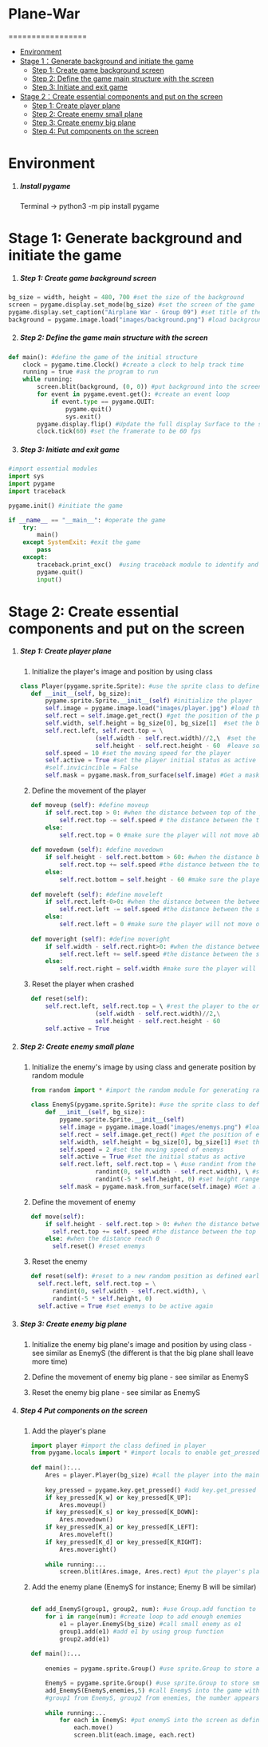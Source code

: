 # Plane-War
=================

   * [Environment](#environment)<br>
   * [Stage 1：Generate background and initiate the game](#Stage-1-Generate-background-and-initiate-the-game)<br>
     * [Step 1: Create game background screen](#Step-1-create-game-background-screen)<br>
     * [Step 2: Define the game main structure with the screen](#Step-2-Define-the-game-main-structure-with-the-screen)<br>
     * [Step 3: Initiate and exit game](#Step-3-initiate-and-exit-game)<br>
   * [Stage 2：Create essential components and put on the screen](#Stage-2-Create-essential-components-and-put-on-the-screen)<br>
     * [Step 1: Create player plane](#Step-1-create-player-plane)<br>
     * [Step 2: Create enemy small plane](#Step-2-create-enemy-small-plane)<br>
     * [Step 3: Create enemy big plane](#Step-3-create-enemy-big-plane)<br>
     * [Step 4: Put components on the screen](#Step-4-put-components-on-the-screen)<br>



# Environment

1. ##### Install pygame
    Terminal -> python3 -m pip install pygame

# Stage 1: Generate background and initiate the game

1. ##### Step 1: Create game background screen

```python
bg_size = width, height = 480, 700 #set the size of the background
screen = pygame.display.set_mode(bg_size) #set the screen of the game
pygame.display.set_caption("Airplane War - Group 09") #set title of the game screen
background = pygame.image.load("images/background.png") #load background picture
```

2. ##### Step 2: Define the game main structure with the screen

```python
def main(): #define the game of the initial structure
    clock = pygame.time.Clock() #create a clock to help track time
    running = true #ask the program to run
    while running:
        screen.blit(background, (0, 0)) #put background into the screen at the origin (0,0)-top left position
        for event in pygame.event.get(): #create an event loop
            if event.type == pygame.QUIT:
                pygame.quit()
                sys.exit()
        pygame.display.flip() #Update the full display Surface to the screen
        clock.tick(60) #set the framerate to be 60 fps
```

3. ##### Step 3: Initiate and exit game 

```python
#import essential modules
import sys
import pygame
import traceback

pygame.init() #initiate the game

if __name__ == "__main__": #operate the game
    try:
        main()
    except SystemExit: #exit the game
        pass
    except:
        traceback.print_exc()  #using traceback module to identify and record errors if any
        pygame.quit()
        input()
```

# Stage 2: Create essential components and put on the screen

1. ##### Step 1: Create player plane

   1) Initialize the player's image and position by using class 

   ```python
   class Player(pygame.sprite.Sprite): #use the sprite class to define the 'player' class
      def __init__(self, bg_size): 
          pygame.sprite.Sprite.__init__(self) #initialize the player
          self.image = pygame.image.load("images/player.jpg") #load the image as the player's image
          self.rect = self.image.get_rect() #get the position of the player
          self.width, self.height = bg_size[0], bg_size[1]  #set the boundry with the background sizee
          self.rect.left, self.rect.top = \
                        (self.width - self.rect.width)//2,\  #set the initial position of the player in the middle
                        self.height - self.rect.height - 60  #leave some space in the bottom
          self.speed = 10 #set the moving speed for the player
          self.active = True #set the player initial status as active
          #self.invicincible = False 
          self.mask = pygame.mask.from_surface(self.image) #Get a mask of the aircraft image for more accurate collision detection
   ```
   
   2) Define the movement of the player

   ```python
      def moveup (self): #define moveup
          if self.rect.top > 0: #when the distance between top of the player and the top of the screen>0
              self.rect.top -= self.speed # the distance between the top of the screen and the top of the player will be decreased by the player's speed
          else:
              self.rect.top = 0 #make sure the player will not move above the top of the screen
      
      def movedown (self): #define movedown
          if self.height - self.rect.bottom > 60: #when the distance between the top of the screen and the bottom of player>60
              self.rect.top += self.speed #the distance between the top of the screen and the top of the player will be increased by the player's speed
          else:
              self.rect.bottom = self.height - 60 #make sure the player will not move out of the bottom of the screen
      
      def moveleft (self): #define moveleft
          if self.rect.left-0>0: #when the distance between the between the screen left and the left of the player >0
              self.rect.left -= self.speed #the distance between the screen left and the left of the player will be decreased by the player's speed
          else:
              self.rect.left = 0 #make sure the player will not move out of the left of the screen     
      
      def moveright (self): #define moveright
          if self.width - self.rect.right>0: #when the distance between the screen right and the right of the player >0
              self.rect.left += self.speed #the distance between the screen left and the left of the player will be increased by the player's speed
          else:
              self.rect.right = self.width #make sure the player will not move out of the right of the screen         
   ```
   
   3) Reset the player when crashed
 
   ```python
      def reset(self):
          self.rect.left, self.rect.top = \ #rest the player to the original position 
                        (self.width - self.rect.width)//2,\
                        self.height - self.rect.height - 60
          self.active = True 
   ```
   
2. ##### Step 2: Create enemy small plane
   1) Initialize the enemy's image by using class and generate position by random module
   
   ```python
      from random import * #import the random module for generating random postion of the enemy
      
      class EnemyS(pygame.sprite.Sprite): #use the sprite class to define the 'EnemyS' class
          def __init__(self, bg_size):
              pygame.sprite.Sprite.__init__(self)
              self.image = pygame.image.load("images/enemys.png") #load the image as the enemy's image
              self.rect = self.image.get_rect() #get the position of enemys
              self.width, self.height = bg_size[0], bg_size[1] #set the boundry with the background size
              self.speed = 2 #set the moving speed of enemys
              self.active = True #set the initial status as active
              self.rect.left, self.rect.top = \ #use randint from the random module to generate random position of enemys
                        randint(0, self.width - self.rect.width), \ #set width range from 0 to the right of the screen
                        randint(-5 * self.height, 0) #set height range from 0 to -5 times beyond the bottom of the screen to leave more time 
              self.mask = pygame.mask.from_surface(self.image) #Get a mask of the image for more accurate collision detection
   ```                 
         
   2) Define the movement of enemy
   
   ```python
      def move(self):
          if self.height - self.rect.top > 0: #when the distance between the bottom of the screen and the top of enemy >0
            self.rect.top += self.speed #the distance between the top of enemys and the top of the screen will be increased by the speed of enemys
          else: #when the distance reach 0
            self.reset() #reset enemys
   ```  
   
   3) Reset the enemy
   
   ```python
      def reset(self): #reset to a new random position as defined earlier
        self.rect.left, self.rect.top = \
            randint(0, self.width - self.rect.width), \
            randint(-5 * self.height, 0)
        self.active = True #set enemys to be active again
   ``` 
   
3. ##### Step 3: Create enemy big plane
   1) Initialize the enemy big plane's image and position by using class  - see similar as EnemyS 
      (the different is that the big plane shall leave more time)
         
   2) Define the movement of enemy big plane - see similar as EnemyS
   
   3) Reset the enemy big plane - see similar as EnemyS
   
4. ##### Step 4 Put components on the screen
   1) Add the player's plane
   ```python
      import player #import the class defined in player
      from pygame.locals import * #import locals to enable get_pressed function to use keyboard
      
      def main():...
          Ares = player.Player(bg_size) #call the player into the main structure as Ares
          
          key_pressed = pygame.key.get_pressed() #add key.get_pressed function when using keyboard to control
          if key_pressed[K_w] or key_pressed[K_UP]:
              Ares.moveup()
          if key_pressed[K_s] or key_pressed[K_DOWN]:
              Ares.movedown()
          if key_pressed[K_a] or key_pressed[K_LEFT]:
              Ares.moveleft()
          if key_pressed[K_d] or key_pressed[K_RIGHT]:
              Ares.moveright()
          
          while running:...     
              screen.blit(Ares.image, Ares.rect) #put the player's plane into the screen as defined in the player class
   ```
   2) Add the enemy plane (EnemyS for instance; Enemy B will be similar)
   
   ```python
      
      def add_EnemyS(group1, group2, num): #use Group.add function to def how to add enemy into the game
          for i in range(num): #create loop to add enough enemies
              e1 = player.EnemyS(bg_size) #call small enemy as e1 
              group1.add(e1) #add e1 by using group function
              group2.add(e1)
      
      def main():...
          
          enemies = pygame.sprite.Group() #use sprite.Group to store all enemy group

          EnemyS = pygame.sprite.Group() #use sprite.Group to store small enemy group
          add_EnemyS(EnemyS,enemies,5) #call EnemyS into the game with defined function
          #group1 from EnemyS, group2 from enemies, the number appears is 5 one time
          
          while running:...     
              for each in EnemyS: #put enemyS into the screen as defined in the EnemyS class
                  each.move() 
                  screen.blit(each.image, each.rect)
   ```
   
   
